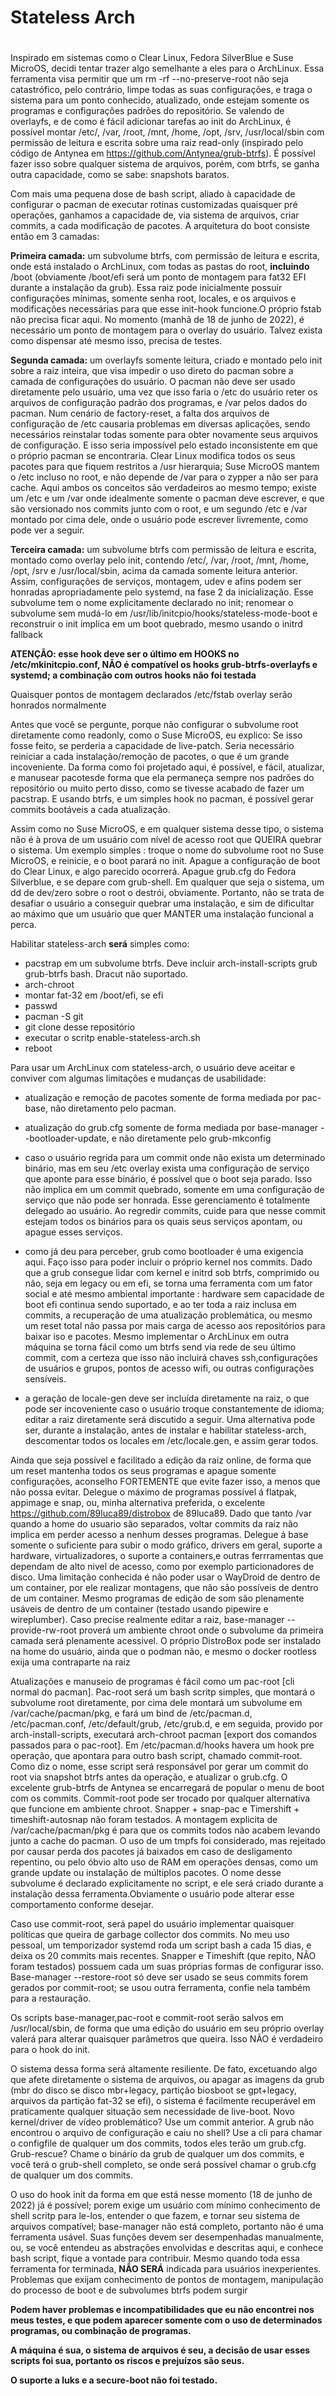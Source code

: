 # Stateless Arch <h1>
Inspirado em sistemas como o Clear Linux, Fedora SilverBlue e Suse MicroOS, decidi tentar trazer algo semelhante a eles para o ArchLinux. Essa ferramenta visa permitir que um rm -rf --no-preserve-root não seja catastrófico, pelo contrário, limpe todas as suas configurações, e traga o sistema para um ponto conhecido, atualizado, onde estejam somente os programas e configurações padrões do repositório. 
Se valendo de overlayfs, e de como é fácil adicionar tarefas ao init do ArchLinux, é possível montar /etc/, /var, /root, /mnt, /home, /opt, /srv, /usr/local/sbin com permissão de leitura e escrita sobre uma raiz read-only (inspirado pelo código de Antynea em https://github.com/Antynea/grub-btrfs).
É possível fazer isso sobre qualquer sistema de arquivos, porém, com btrfs, se ganha outra capacidade, como se sabe: snapshots baratos.

Com mais uma pequena dose de bash script, aliado à capacidade de configurar o pacman de executar rotinas customizadas quaisquer pré operações, ganhamos a capacidade de, via sistema de arquivos, criar commits, a cada modificação de pacotes.
A arquitetura do boot consiste então em 3 camadas:

**Primeira camada:** um subvolume btrfs, com permissão de leitura e escrita, onde está instalado o ArchLinux, com todas as pastas do root, **incluindo** /boot (obviamente /boot/efi será um ponto de montagem para fat32 EFI durante a instalação da grub). Essa raiz pode inicialmente possuir configurações mínimas, somente senha root, locales, e os arquivos e modificações necessárias para que esse init-hook funcione.O próprio fstab não precisa ficar aqui. No momento (manhã de 18 de junho de 2022), é necessário um ponto de montagem para o overlay do usuário. Talvez exista como dispensar até mesmo isso, precisa de testes.

**Segunda camada:** um overlayfs somente leitura, criado e montado pelo init sobre a raiz inteira, que visa impedir o uso direto do pacman sobre a camada de configurações do usuário. O pacman não deve ser usado diretamente pelo usuário, uma vez que isso faria o /etc do usuário reter os arquivos de configuração padrão dos programas, e /var pelos dados do pacman. Num cenário de factory-reset, a falta dos arquivos de configuração de /etc causaria problemas em diversas aplicações, sendo necessários reinstalar todas somente para obter novamente seus arquivos de configuração. E isso seria impossível pelo estado inconsistente em que o próprio pacman se encontraria. Clear Linux modifica todos os seus pacotes para que fiquem restritos a /usr hierarquia; Suse MicroOS mantem o /etc incluso no root, e não depende de /var para o zypper a não ser para cache. Aqui ambos os conceitos são verdadeiros ao mesmo tempo; existe um /etc e um /var onde idealmente somente o pacman deve escrever, e que são versionado nos commits junto com o root, e um segundo /etc e /var montado por cima dele, onde o usuário pode escrever livremente, como pode ver a seguir.

**Terceira camada:** um subvolume btrfs com permissão de leitura e escrita, montado como overlay pelo init, contendo /etc/, /var, /root, /mnt, /home, /opt, /srv e /usr/local/sbin, acima da camada somente leitura anterior. Assim, configurações de serviços, montagem, udev e afins podem ser honradas apropriadamente pelo systemd, na fase 2 da inicialização. Esse subvolume tem o nome explicitamente declarado no init; renomear o subvolume sem mudá-lo em /usr/lib/initcpio/hooks/stateless-mode-boot e reconstruir o init implica em um boot quebrado, mesmo usando o initrd fallback

**ATENÇÃO: esse hook deve ser o último em HOOKS no /etc/mkinitcpio.conf, NÃO é compatível os hooks grub-btrfs-overlayfs e systemd; a combinação com outros hooks não foi testada**

Quaisquer pontos de montagem declarados /etc/fstab overlay serão honrados normalmente

Antes que você se pergunte, porque não configurar o subvolume root diretamente como readonly, como o Suse MicroOS, eu explico: Se isso fosse feito, se perderia a capacidade de live-patch. Seria necessário reiniciar a cada instalação/remoção de pacotes, o que é um grande incoveniente. Da forma como foi projetado aqui, é possível, e fácil, atualizar, e manusear pacotesde forma que ela permaneça sempre nos padrões do repositório ou muito perto disso, como se tivesse acabado de fazer um pacstrap. E usando btrfs, e um simples hook no pacman, é possível gerar commits bootáveis a cada atualização.

Assim como no Suse MicroOS, e em qualquer sistema desse tipo, o sistema não é à prova de um usuário com nível de acesso root que QUEIRA quebrar o sistema. Um exemplo simples : troque o nome do subvolume root no Suse MicroOS, e reinicie, e o boot parará no init. Apague a configuração de boot do Clear Linux, e algo parecido ocorrerá. Apague grub.cfg do Fedora Silverblue, e se depare com grub-shell. Em qualquer que seja o sistema, um dd de dev/zero sobre o root o destrói, obviamente. Portanto, não se trata de desafiar o usuário a conseguir quebrar uma instalação, e sim de dificultar ao máximo que um usuário que quer MANTER uma instalação funcional a perca.

Habilitar stateless-arch **será** simples como:

* pacstrap em um subvolume btrfs. Deve incluir arch-install-scripts grub grub-btrfs bash. Dracut não suportado.
* arch-chroot
* montar fat-32 em /boot/efi, se efi
* passwd
* pacman -S git
* git clone desse repositório
* executar o scritp enable-stateless-arch.sh
* reboot



Para usar um ArchLinux com stateless-arch, o usuário deve aceitar e conviver com algumas limitações e mudanças de usabilidade:

* atualização e remoção de pacotes somente de forma mediada por pac-base, não diretamento pelo pacman.

* atualização do grub.cfg somente de forma mediada por base-manager --bootloader-update, e não diretamente pelo grub-mkconfig

* caso o usuário regrida para um commit onde não exista um determinado binário, mas em seu /etc overlay exista uma configuração de serviço que aponte para esse binário, é possível que o boot seja parado. Isso não implica em um commit quebrado, somente em uma configuração de serviço que não pode ser honrada. Esse gerenciamento é totalmente delegado ao usuário. Ao regredir commits, cuide para que nesse commit estejam todos os binários para os quais seus serviços apontam, ou apague esses serviços.

* como já deu para perceber, grub como bootloader é uma exigencia aqui. Faço isso para poder incluir o próprio kernel nos commits. Dado que a grub consegue lidar com kernel e initrd sob btrfs, comprimido ou não, seja em legacy ou em efi, se torna uma ferramenta com um fator social e até mesmo ambiental importante : hardware sem capacidade de boot efi continua sendo suportado, e ao ter toda a raiz inclusa em commits, a recuperação de uma atualização problemática, ou mesmo um reset total não passa por mais carga de acesso aos repositórios para baixar iso e pacotes. Mesmo implementar o ArchLinux em outra máquina se torna fácil como um btrfs send via rede de seu último commit, com a certeza que isso não incluirá chaves ssh,configurações de usuários e grupos, pontos de acesso wifi, ou outras configurações sensíveis.

* a geração de locale-gen deve ser incluída diretamente na raiz, o que pode ser incoveniente caso o usuário troque constantemente de idioma; editar a raiz diretamente será discutido a seguir. Uma alternativa pode ser, durante a instalação, antes de instalar e habilitar stateless-arch, descomentar todos os locales em /etc/locale.gen, e assim gerar todos.

Ainda que seja possível e facilitado a edição da raiz online, de forma que um reset mantenha todos os seus programas e apague somente configurações, aconselho FORTEMENTE que evite fazer isso, a menos que não possa evitar. Delegue o máximo de programas possível á flatpak, appimage e snap, ou, minha alternativa preferida, o excelente https://github.com/89luca89/distrobox de 89luca89. Dado que tanto /var quando a home do usuario são separados, voltar commits da raiz não implica em perder acesso a nenhum desses programas. Delegue á base somente o suficiente para subir o modo gráfico, drivers em geral, suporte a hardware, virtualizadores, o suporte a containers,e outras ferrramentas que dependam de alto nivel de acesso, como por exemplo particionadores de disco. Uma limitação conhecida é não poder usar o WayDroid de dentro de um container, por ele realizar montagens, que não são possíveis de dentro de um container. Mesmo programas de edição de som são plenamente usáveis de dentro de um container (testado usando pipewire e wireplumber). Caso precise realmente editar a raiz, base-manager --provide-rw-root proverá um ambiente chroot onde o subvolume da primeira camada será plenamente acessivel. O próprio DistroBox pode ser instalado na home do usuário, ainda que o podman não, e mesmo o docker rootless exija uma contraparte na raiz

Atualizações e manuseio de programas é fácil como um pac-root [cli normal do pacman]. Pac-root será um bash scritp simples, que montará o subvolume root diretamente, por cima dele montará um subvolume em /var/cache/pacman/pkg, e fará um bind de /etc/pacman.d, /etc/pacman.conf, /etc/default/grub, /etc/grub.d, e em seguida, provido por arch-install-scripts, executará arch-chroot pacman [export dos comandos passados para o pac-root]. Em /etc/pacman.d/hooks havera um hook pre operação, que apontara para outro bash script, chamado commit-root. Como diz o nome, esse script será responsável por gerar um commit do root via snapshot btrfs antes da operação, e atualizar o grub.cfg. O excelente grub-btrfs de Antynea se encarregará de popular o menu de boot com os commits. Commit-root pode ser trocado por qualquer alternativa que funcione em ambiente chroot. Snapper + snap-pac e  Timershift + timeshift-autosnap não foram testados. A montagem explicita de /var/cache/pacman/pkg é para que os commits todos não acabem levando junto a cache do pacman. O uso de um tmpfs foi considerado, mas rejeitado por causar perda dos pacotes já baixados em caso de desligamento repentino, ou pelo óbvio alto uso de RAM em operações densas, como um grande update ou instalação de múltiplos pacotes. O nome desse subvolume é declarado explicitamente no script, e ele será criado durante a instalação dessa ferramenta.Obviamente o usuário pode alterar esse comportamento conforme desejar.

Caso use commit-root, será papel do usuário implementar quaisquer políticas que queira de garbage collector dos commits. No meu uso pessoal, um temporizador systemd roda um script bash a cada 15 dias, e deixa os 20 commits mais recentes. Snapper e Timeshift (que repito, NÃO foram testados) possuem cada um suas próprias formas de configurar isso.
Base-manager --restore-root só deve ser usado se seus commits forem gerados por commit-root; se usou outra ferramenta, confie nela também para a restauração.

Os scripts base-manager,pac-root e commit-root serão salvos em /usr/local/sbin, de forma que uma edição do usuário em seu próprio overlay valerá para alterar quaisquer parâmetros que queira. Isso NÃO é verdadeiro para o hook do init.

O sistema dessa forma será altamente resiliente. De fato, excetuando algo que afete diretamente o sistema de arquivos, ou apagar as imagens da grub (mbr do disco se disco mbr+legacy, partição biosboot se gpt+legacy, arquivos da partição fat-32 se efi), o sistema é facilmente recuperável em praticamente qualquer situação sem necessidade de live-boot. Novo kernel/driver de vídeo problemático? Use um commit anterior. A grub não encontrou o arquivo de configuração e caiu no shell? Use a cli para chamar o configfile de qualquer um dos commits, todos eles terão um grub.cfg. Grub-rescue? Chame o binário da grub de qualquer um dos commits, e você terá o grub-shell completo, se onde será possível chamar o grub.cfg de qualquer um dos commits.

O uso do hook init da forma em que está nesse momento (18 de junho de 2022) já é possível; porem exige um usuário com mínimo conhecimento de shell scritp para le-los, entender o que fazem, e tornar seu sistema de arquivos compatível; base-manager não está completo, portanto não é uma ferramenta usável. Suas funções devem ser desempenhadas manualmente, ou, se você entendeu as abstrações envolvidas e descritas aqui, e conhece bash script, fique a vontade para contribuir. Mesmo quando toda essa ferramenta for terminada, **NÃO SERÁ** indicada para usuários inexperientes. Problemas que exijam conhecimento de pontos de montagem, manipulação do processo de boot e de subvolumes btrfs podem surgir

**Podem haver problemas e incompatibilidades que eu não encontrei nos meus testes, e que podem aparecer somente com o uso de determinados programas, ou combinação de programas.**

**A máquina é sua, o sistema de arquivos é seu, a decisão de usar esses scripts foi sua, portanto os riscos e prejuízos são seus.**

**O suporte a luks e a secure-boot não foi testado.**
